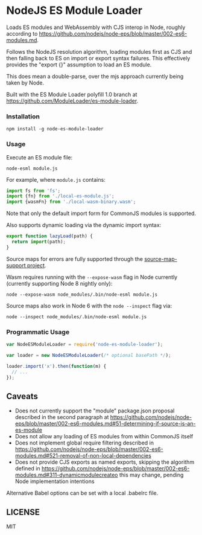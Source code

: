 NodeJS ES Module Loader
===

Loads ES modules and WebAssembly with CJS interop in Node, roughly according to https://github.com/nodejs/node-eps/blob/master/002-es6-modules.md.

Follows the NodeJS resolution algorithm, loading modules first as CJS and then falling back to ES on import or export syntax failures.
This effectively provides the "export {}" assumption to load an ES module.

This does mean a double-parse, over the mjs approach currently being taken by Node.

Built with the ES Module Loader polyfill 1.0 branch at https://github.com/ModuleLoader/es-module-loader.

### Installation

```
npm install -g node-es-module-loader
```

### Usage

Execute an ES module file:

```
node-esml module.js
```

For example, where `module.js` contains:

```javascript
import fs from 'fs';
import {fn} from './local-es-module.js';
import {wasmFn} from './local-wasm-binary.wasm';
```

Note that only the default import form for CommonJS modules is supported.

Also supports dynamic loading via the dynamic import syntax:

```javascript
export function lazyLoad(path) {
  return import(path);
}
```

Source maps for errors are fully supported through the [source-map-support project](https://github.com/evanw/node-source-map-support).

Wasm requires running with the `--expose-wasm` flag in Node currently (currently supporting Node 8 nightly only):

```
node --expose-wasm node_modules/.bin/node-esml module.js
```

Source maps also work in Node 6 with the `node --inspect` flag via:

```
node --inspect node_modules/.bin/node-esml module.js
```

### Programmatic Usage

```javascript
var NodeESModuleLoader = require('node-es-module-loader');

var loader = new NodeESModuleLoader(/* optional basePath */);

loader.import('x').then(function(m) {
  // ...
});
```

## Caveats

- Does not currently support the "module" package.json proposal described in the second paragraph at
  https://github.com/nodejs/node-eps/blob/master/002-es6-modules.md#51-determining-if-source-is-an-es-module
- Does not allow any loading of ES modules from within CommonJS itself
- Does not implement global require filtering described in
  https://github.com/nodejs/node-eps/blob/master/002-es6-modules.md#521-removal-of-non-local-dependencies
- Does not provide CJS exports as named exports, skipping the algorithm defined in
  https://github.com/nodejs/node-eps/blob/master/002-es6-modules.md#311-dynamicmodulecreateo
  this may change, pending Node implementation intentions

Alternative Babel options can be set with a local .babelrc file.

LICENSE
---

MIT
